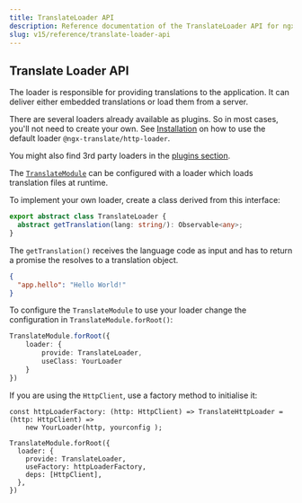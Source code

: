 ```yaml
---
title: TranslateLoader API
description: Reference documentation of the TranslateLoader API for ngx-translate.
slug: v15/reference/translate-loader-api
---
```


## Translate Loader API

The loader is responsible for providing translations to the application.
It can deliver either embedded translations or load them from a server.

There are several loaders already available as plugins. So in most
cases, you'll not need to create your own. See [Installation](/v15/getting-started/installation/)
on how to use the default loader `@ngx-translate/http-loader`.

You might also find 3rd party loaders in the [plugins section](/v15/resources/plugins/).

The [`TranslateModule`](/v15/reference/translate-module-api/)
can be configured with a loader which loads translation
files at runtime.

To implement your own loader, create a class derived from this
interface:

~~~ts
export abstract class TranslateLoader {
  abstract getTranslation(lang: string/): Observable<any>;
}
~~~

The `getTranslation()` receives the language code as input and
has to return a promise the resolves to a translation object.

~~~json
{
  "app.hello": "Hello World!"
}
~~~

To configure the `TranslateModule` to use your loader
change the configuration in `TranslateModule.forRoot()`:

~~~ts
TranslateModule.forRoot({
    loader: {
        provide: TranslateLoader,
        useClass: YourLoader
    }
}) 
~~~

If you are using the `HttpClient`, use a factory method to initialise it:

~~~
const httpLoaderFactory: (http: HttpClient) => TranslateHttpLoader = (http: HttpClient) =>
    new YourLoader(http, yourconfig );

TranslateModule.forRoot({
  loader: {
    provide: TranslateLoader,
    useFactory: httpLoaderFactory,
    deps: [HttpClient],
  },
})
~~~
